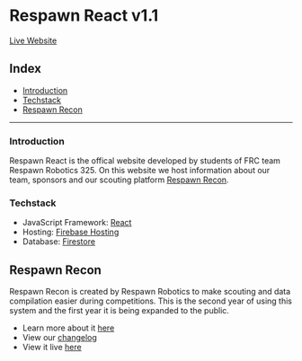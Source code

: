 # Respawn React v1.1
[Live Website](www.respawnrobotics.com)
## Index
- [Introduction](#introduction)
- [Techstack](#techstack)
- [Respawn Recon](#respawn-recon)
<hr>

### Introduction
Respawn React is the offical website developed by students of FRC team Respawn Robotics 325. On this website we host information about our team, sponsors and our scouting platform [Respawn Recon](#respawn-recon).

### Techstack
- JavaScript Framework: [React](https://reactjs.org/)
- Hosting: [Firebase Hosting](https://firebase.google.com/docs/hosting)
- Database: [Firestore](https://firebase.google.com/docs/firestore)

## Respawn Recon
Respawn Recon is created by Respawn Robotics to make scouting and data compilation easier during competitions. This is the second year of using this system and the first year it is being expanded to the public. 
- Learn more about it [here](https://github.com/Respawn-Robotics/respawn-react/wiki/respawn-recon)
- View our [changelog](https://github.com/Respawn-Robotics/respawn-react/wiki/Respawn-Recon-Changelog)
- View it live [here](https://www.respawnrobotics.com/recon)
